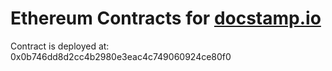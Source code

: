 # Ethereum Contracts for [docstamp.io](https://docstamp.io)

Contract is deployed at: 0x0b746dd8d2cc4b2980e3eac4c749060924ce80f0
